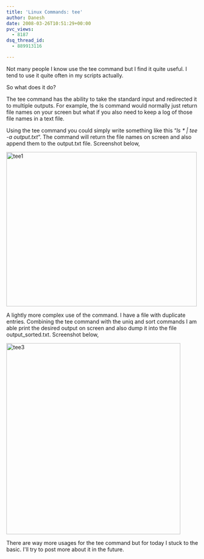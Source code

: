 ```yaml
---
title: 'Linux Commands: tee'
author: Danesh
date: 2008-03-26T10:51:29+00:00
pvc_views:
  - 8187
dsq_thread_id:
  - 889913116

---
```

Not many people I know use the tee command but I find it quite useful. I tend to use it quite often in my scripts actually.

So what does it do?

The tee command has the ability to take the standard input and redirected it to multiple outputs. For example, the ls command would normally just return file names on your screen but what if you also need to keep a log of those file names in a text file.

Using the tee command you could simply write something like this &#8220;_ls * | tee -a output.txt_&#8220;. The command will return the file names on screen and also append them to the output.txt file. Screenshot below,

[<img loading="lazy" src="http://farm3.static.flickr.com/2079/2363788930_ddc1b8b08e.jpg" alt="tee1" border="0" height="404" width="500" />][1]

A lightly more complex use of the command. I have a file with duplicate entries. Combining the tee command with the uniq and sort commands I am able print the desired output on screen and also dump it into the file output_sorted.txt. Screenshot below,

[<img loading="lazy" src="http://farm4.static.flickr.com/3072/2363810812_64802df38b.jpg" alt="tee3" border="0" height="500" width="457" />][2]

There are way more usages for the tee command but for today I stuck to the basic. I'll try to post more about it in the future.

 [1]: http://www.flickr.com/photos/dannyportal/2363788930/ "tee1 by vwvr9, on Flickr"
 [2]: http://www.flickr.com/photos/dannyportal/2363810812/ "tee3 by vwvr9, on Flickr"